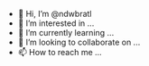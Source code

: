 - 👋 Hi, I’m @ndwbratl
- 👀 I’m interested in ...
- 🌱 I’m currently learning ...
- 💞️ I’m looking to collaborate on ...
- 📫 How to reach me ...

<!---
ndwbratl/ndwbratl is a ✨ special ✨ repository because its `README.md` (this file) appears on your GitHub profile.
You can click the Preview link to take a look at your changes.
--->
